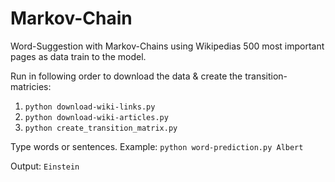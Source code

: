 # Markov-Chain
Word-Suggestion with Markov-Chains using Wikipedias 500 most important pages as data train to the model.

Run in following order to download the data & create the transition-matricies:
1. `python download-wiki-links.py`
2. `python download-wiki-articles.py`
3. `python create_transition_matrix.py`

Type words or sentences.
Example:
`python word-prediction.py Albert`

Output:
`Einstein`
